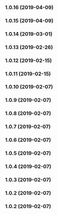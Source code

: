 <a name="1.0.16"></a>
### 1.0.16 (2019-04-09)


<a name="1.0.15"></a>
### 1.0.15 (2019-04-09)


<a name="1.0.14"></a>
### 1.0.14 (2019-03-01)


<a name="1.0.13"></a>
### 1.0.13 (2019-02-26)


<a name="1.0.12"></a>
### 1.0.12 (2019-02-15)


<a name="1.0.11"></a>
### 1.0.11 (2019-02-15)


<a name="1.0.10"></a>
### 1.0.10 (2019-02-07)


<a name="1.0.9"></a>
### 1.0.9 (2019-02-07)


<a name="1.0.8"></a>
### 1.0.8 (2019-02-07)


<a name="1.0.7"></a>
### 1.0.7 (2019-02-07)


<a name="1.0.6"></a>
### 1.0.6 (2019-02-07)


<a name="1.0.5"></a>
### 1.0.5 (2019-02-07)


<a name="1.0.4"></a>
### 1.0.4 (2019-02-07)


<a name="1.0.3"></a>
### 1.0.3 (2019-02-07)


<a name="1.0.2"></a>
### 1.0.2 (2019-02-07)


<a name="1.0.2"></a>
### 1.0.2 (2019-02-07)

